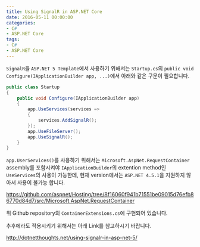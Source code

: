 ```yaml
---
title: Using SignalR in ASP.NET Core
date: 2016-05-11 00:00:00
categories:
- C#
- ASP.NET Core
tags:
- C#
- ASP.NET Core
---
```


`SignalR`을 `ASP.NET 5 Template`에서 사용하기 위해서는 `Startup.cs`의 `public void Configure(IApplicationBuilder app, ...)`에서 아래와 같은 구문이 필요합니다.

```C#
public class Startup
{
	public void Configure(IApplicationBuilder app)
	{
		app.UseServices(services =>
		{
			services.AddSignalR();
		});
		app.UseFileServer();
		app.UseSignalR();
	}
}
```

`app.UserServices()`를 사용하기 위해서는 `Microsoft.AspNet.RequestContainer` assembly를 포함시켜야 `IApplicationBuilder`의 extention method인 `UseServices`의 사용이 가능한데, 현재 version에서는 `ASP.NET 4.5.1`을 지원하지 않아서 사용이 불가능 합니다.

<https://github.com/aspnet/Hosting/tree/8f16060f941b71551be09015d76efb86770d84d7/src/Microsoft.AspNet.RequestContainer>

위 Github repository의 `ContainerExtensions.cs`에 구현되어 있습니다.

추후에라도 적용시키기 위해서는 아래 Link를 참고하시기 바랍니다.

<http://dotnetthoughts.net/using-signalr-in-asp-net-5/>

